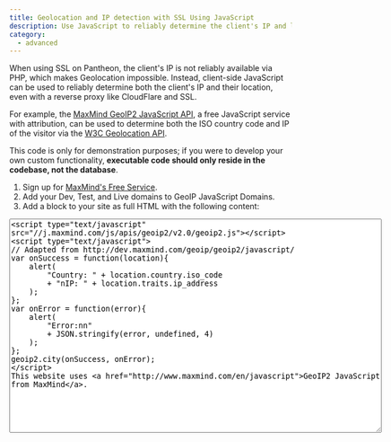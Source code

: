 ```yaml
---
title: Geolocation and IP detection with SSL Using JavaScript
description: Use JavaScript to reliably determine the client's IP and location.
category:
  - advanced
---
```


When using SSL on Pantheon, the client's IP is not reliably available via PHP, which makes Geolocation impossible. Instead, client-side JavaScript can be used to reliably determine both the client's IP and their location, even with a reverse proxy like CloudFlare and SSL.

For example, the [MaxMind GeoIP2 JavaScript API](http://www.maxmind.com/en/javascript), a free JavaScript service with attribution, can be used to determine both the ISO country code and IP of the visitor via the [W3C Geolocation API](http://dev.w3.org/geo/api/spec-source.html).

This code is only for demonstration purposes; if you were to develop your own custom functionality, **executable code should only reside in the codebase, not the database**.

1. Sign up for [MaxMind's Free Service](http://www.maxmind.com/en/javascript).
2. Add your Dev, Test, and Live domains to GeoIP JavaScript Domains.
3. Add a block to your site as full HTML with the following content:  
<textarea cols="80" rows="25">&lt;script type="text/javascript" src="//j.maxmind.com/js/apis/geoip2/v2.0/geoip2.js"&gt;&lt;/script&gt;
&lt;script type="text/javascript"&gt;
// Adapted from http://dev.maxmind.com/geoip/geoip2/javascript/
var onSuccess = function(location){
    alert(
        "Country: " + location.country.iso_code
        + "nIP: " + location.traits.ip_address
    );
};
var onError = function(error){
    alert(
        "Error:nn"
        + JSON.stringify(error, undefined, 4)
    );
};
geoip2.city(onSuccess, onError);
&lt;/script&gt;
This website uses &lt;a href="http://www.maxmind.com/en/javascript"&gt;GeoIP2 JavaScript from MaxMind&lt;/a&gt;.</textarea>
